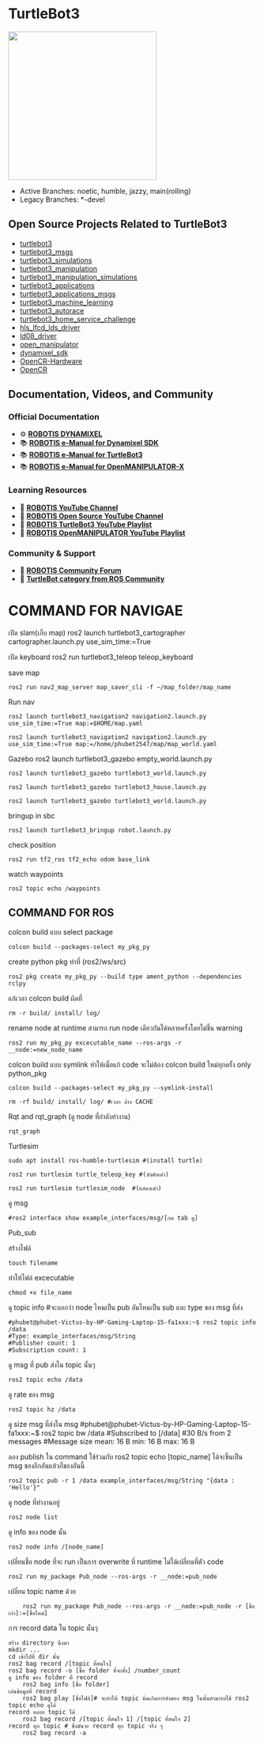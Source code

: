 # TurtleBot3
<img src="https://raw.githubusercontent.com/ROBOTIS-GIT/emanual/master/assets/images/platform/turtlebot3/logo_turtlebot3.png" width="300">

- Active Branches: noetic, humble, jazzy, main(rolling)
- Legacy Branches: *-devel

## Open Source Projects Related to TurtleBot3
- [turtlebot3](https://github.com/ROBOTIS-GIT/turtlebot3)
- [turtlebot3_msgs](https://github.com/ROBOTIS-GIT/turtlebot3_msgs)
- [turtlebot3_simulations](https://github.com/ROBOTIS-GIT/turtlebot3_simulations)
- [turtlebot3_manipulation](https://github.com/ROBOTIS-GIT/turtlebot3_manipulation)
- [turtlebot3_manipulation_simulations](https://github.com/ROBOTIS-GIT/turtlebot3_manipulation_simulations)
- [turtlebot3_applications](https://github.com/ROBOTIS-GIT/turtlebot3_applications)
- [turtlebot3_applications_msgs](https://github.com/ROBOTIS-GIT/turtlebot3_applications_msgs)
- [turtlebot3_machine_learning](https://github.com/ROBOTIS-GIT/turtlebot3_machine_learning)
- [turtlebot3_autorace](https://github.com/ROBOTIS-GIT/turtlebot3_autorace)
- [turtlebot3_home_service_challenge](https://github.com/ROBOTIS-GIT/turtlebot3_home_service_challenge)
- [hls_lfcd_lds_driver](https://github.com/ROBOTIS-GIT/hls_lfcd_lds_driver)
- [ld08_driver](https://github.com/ROBOTIS-GIT/ld08_driver)
- [open_manipulator](https://github.com/ROBOTIS-GIT/open_manipulator)
- [dynamixel_sdk](https://github.com/ROBOTIS-GIT/DynamixelSDK)
- [OpenCR-Hardware](https://github.com/ROBOTIS-GIT/OpenCR-Hardware)
- [OpenCR](https://github.com/ROBOTIS-GIT/OpenCR)

## Documentation, Videos, and Community

### Official Documentation
- ⚙️ **[ROBOTIS DYNAMIXEL](https://dynamixel.com/)**
- 📚 **[ROBOTIS e-Manual for Dynamixel SDK](http://emanual.robotis.com/docs/en/software/dynamixel/dynamixel_sdk/overview/)**
- 📚 **[ROBOTIS e-Manual for TurtleBot3](http://turtlebot3.robotis.com/)**
- 📚 **[ROBOTIS e-Manual for OpenMANIPULATOR-X](https://emanual.robotis.com/docs/en/platform/openmanipulator_x/overview/)**

### Learning Resources
- 🎥 **[ROBOTIS YouTube Channel](https://www.youtube.com/@ROBOTISCHANNEL)**
- 🎥 **[ROBOTIS Open Source YouTube Channel](https://www.youtube.com/@ROBOTISOpenSourceTeam)**
- 🎥 **[ROBOTIS TurtleBot3 YouTube Playlist](https://www.youtube.com/playlist?list=PLRG6WP3c31_XI3wlvHlx2Mp8BYqgqDURU)**
- 🎥 **[ROBOTIS OpenMANIPULATOR YouTube Playlist](https://www.youtube.com/playlist?list=PLRG6WP3c31_WpEsB6_Rdt3KhiopXQlUkb)**

### Community & Support
- 💬 **[ROBOTIS Community Forum](https://forum.robotis.com/)**
- 💬 **[TurtleBot category from ROS Community](https://discourse.ros.org/c/turtlebot/)**

# COMMAND FOR NAVIGAE
เปิด slam(เก็บ map)
	ros2 launch turtlebot3_cartographer cartographer.launch.py use_sim_time:=True
	
เปิด keyboard
	ros2 run turtlebot3_teleop teleop_keyboard
	
save map

	ros2 run nav2_map_server map_saver_cli -f ~/map_folder/map_name
	
Run nav

	ros2 launch turtlebot3_navigation2 navigation2.launch.py use_sim_time:=True map:=$HOME/map.yaml
	
	ros2 launch turtlebot3_navigation2 navigation2.launch.py use_sim_time:=True map:=/home/phubet2547/map/map_world.yaml


Gazebo
	ros2 launch turtlebot3_gazebo empty_world.launch.py
	
	ros2 launch turtlebot3_gazebo turtlebot3_world.launch.py
	
	ros2 launch turtlebot3_gazebo turtlebot3_house.launch.py
	
	ros2 launch turtlebot3_gazebo turtlebot3_world.launch.py
	
bringup in sbc

	ros2 launch turtlebot3_bringup robot.launch.py
	
check position

	ros2 run tf2_ros tf2_echo odom base_link
	
watch waypoints

	ros2 topic echo /waypoints

## COMMAND FOR ROS
colcon build แบบ select package

	colcon build --packages-select my_pkg_py
	
create python pkg ทำที่ (ros2/ws/src)

	ros2 pkg create my_pkg_py --build type ament_python --dependencies rclpy
	
แก้เวลา colcon build ผิดที่

	rm -r build/ install/ log/
	
rename node at runtime สามารถ run node เดียวกันได้หลายครั้งโดยไม่ชึ้น  warning

	ros2 run my_pkg_py excecutable_name --ros-args -r __node:=new_node_name
	
colcon build แบบ symlink ทำให้เมื่อแก้ code จะไม่ต้อง colcon build ใหม่ทุกครั้ง only python_pkg

	colcon build --packages-select my_pkg_py --symlink-install
 
	rm -rf build/ install/ log/ #เวลา ล้าง CACHE
	
Rqt and rqt_graph (ดู node ที่กำลังทำงาน)

	rqt_graph
	
Turtlesim

	sudo apt install ros-humble-turtlesim #(install turtle)
 
	ros2 run turtlesim turtle_teleop_key #(บังคับเต่า)
 
	ros2 run turtlesim turtlesim_node  #(แสดงเต่า)

ดู msg

	#ros2 interface show example_interfaces/msg/[กด tab ดู]
	
Pub_sub

สร้างไฟล์

	touch filename
 
ทำให้ไฟล์ excecutable

	chmod +x file_name
	
ดู topic info #จะบอกว่า node ไหนเป็น pub อันไหนเป็น sub และ type ของ msg ที่ส่ง

	#phubet@phubet-Victus-by-HP-Gaming-Laptop-15-fa1xxx:~$ ros2 topic info /data
	#Type: example_interfaces/msg/String
	#Publisher count: 1 
	#Subscription count: 1

ดู msg ที่ pub ส่งใน topic นั้นๆ

	ros2 topic echo /data
	
ดู rate ของ msg

	ros2 topic hz /data

ดู size msg ที่ส่งใน msg
	#phubet@phubet-Victus-by-HP-Gaming-Laptop-15-fa1xxx:~$ ros2 topic bw /data
	#Subscribed to [/data]
	#30 B/s from 2 messages
	#Message size mean: 16 B min: 16 B max: 16 B

ลอง publish ใน command ใช้ร่วมกับ ros2 topic echo [topic_name] ได้จะขึ้นเป็น msg ของอีกอันแล้วก็ของอันนี้

	ros2 topic pub -r 1 /data example_interfaces/msg/String "{data : 'Hello'}"

ดู node ที่ทำงานอยู่

	ros2 node list

ดู info ของ node นั้น

	ros2 node info /[node_name]

เปลี่ยนชื่อ node ที่จะ run เป็นการ overwrite ที่ runtime ไม่ได้เปลี่ยนที่ตัว code

	ros2 run my_package Pub_node --ros-args -r __node:=pub_node
 
เปลี่ยน topic name ด้วย
 
		ros2 run my_package Pub_node --ros-args -r __node:=pub_node -r [ชื่อเก่า]:=[ชื่อใหม่]
		
การ record data ใน topic นั้นๆ

	สร้าง directory นึงมา
	mkdir ...
	cd เข้าไปที่ dir นั้น
	ros2 bag record /[topic ที่สนใจ]
	ros2 bag record -o [ชื่อ folder ที่จะตั้ง] /number_count
	ดู info ของ folder ที่ record
		ros2 bag info [ชื่อ folder]
	เล่นข้อมูลที่ record 
		ros2 bag play [ชื่อไฟล์]# จะทำให้ topic น้นเกิดการส่งของ msg ในนั้นสามารถใช้ ros2 topic echo ดูได้
	record หลาย topic ได้
		ros2 bag record /[topic ที่สนใจ 1] /[topic ที่สนใจ 2]
	record ทุก topic # ซึ่งมันจะ record ทุก topic จริง ๆ
		ros2 bag record -a


